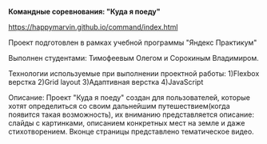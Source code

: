 **Командные соревнования: "Куда я поеду"**

https://happymarvin.github.io/command/index.html

Проект подготовлен в рамках учебной программы "Яндекс Практикум"

Выполнен студентами: Тимофеевым Олегом и Сорокиным Владимиром.

Технологии используемые при выполнении проектной работы:
1)Flexbox верстка
2)Grid layout
3)Адаптивная верстка
4)JavaScript

Описание: Проект "Куда я поеду" создан для пользователей, которые хотят определиться со своим дальнейшим путешествием(когда появится такая возможность), их вниманию представляется описание: слайды с картинками, описанием конкретных мест на земле и даже стихотворением. Вконце страницы представлено тематическое видео.